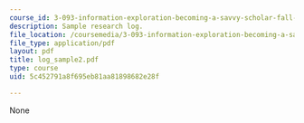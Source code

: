 ```yaml
---
course_id: 3-093-information-exploration-becoming-a-savvy-scholar-fall-2006
description: Sample research log.
file_location: /coursemedia/3-093-information-exploration-becoming-a-savvy-scholar-fall-2006/5c452791a8f695eb81aa81898682e28f_log_sample2.pdf
file_type: application/pdf
layout: pdf
title: log_sample2.pdf
type: course
uid: 5c452791a8f695eb81aa81898682e28f

---
```

None